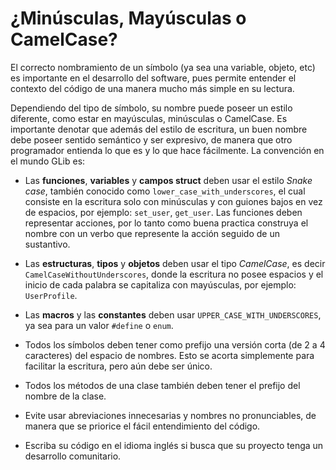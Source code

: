 # ¿Minúsculas, Mayúsculas o CamelCase?

El correcto nombramiento de un símbolo (ya sea una variable, objeto, etc) es importante en el desarrollo del software, pues permite entender el contexto del código de una manera mucho más simple en su lectura.

Dependiendo del tipo de símbolo, su nombre puede poseer un estilo diferente, como estar en mayúsculas, minúsculas o CamelCase. Es importante denotar que además del estilo de escritura, un buen nombre debe poseer sentido semántico y ser expresivo, de manera que otro programador entienda lo que es y lo que hace fácilmente. La convención en el mundo GLib es:

* Las **funciones**, **variables** y **campos struct** deben usar el estilo *Snake case*, también conocido como  `lower_case_with_underscores`, el cual consiste en la escritura solo con minúsculas y con guiones bajos en vez de espacios, por ejemplo: `set_user`, `get_user`. Las funciones deben representar acciones, por lo tanto como buena practica construya el nombre con un verbo que represente la acción seguido de un sustantivo.

* Las **estructuras**, **tipos** y **objetos** deben usar el tipo *CamelCase*, es decir `CamelCaseWithoutUnderscores`, donde la escritura no posee espacios y el inicio de cada palabra se capitaliza con mayúsculas, por ejemplo: `UserProfile`.

* Las **macros** y las **constantes** deben usar `UPPER_CASE_WITH_UNDERSCORES`, ya sea para un valor `#define` o `enum`.
    
* Todos los símbolos deben tener como prefijo una versión corta (de 2 a 4 caracteres) del espacio de nombres. Esto se acorta simplemente para facilitar la escritura, pero aún debe ser único.
    
* Todos los métodos de una clase también deben tener el prefijo del nombre de la clase.
    
* Evite usar abreviaciones innecesarias y nombres no pronunciables, de manera que se priorice el fácil entendimiento del código.
    
* Escriba su código en el idioma inglés si busca que su proyecto tenga un desarrollo comunitario.